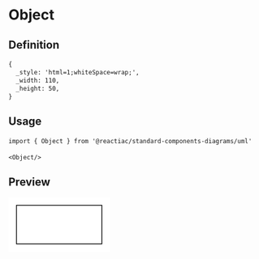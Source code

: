 # Object

## Definition

```
{
  _style: 'html=1;whiteSpace=wrap;',
  _width: 110,
  _height: 50,
}
```

## Usage

```
import { Object } from '@reactiac/standard-components-diagrams/uml'

<Object/>
```

## Preview

<img src="./object.png" width="200"/>
